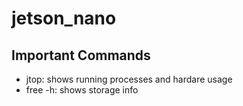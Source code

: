 # jetson_nano

## Important Commands
- jtop: shows running processes and hardare usage
- free -h: shows storage info